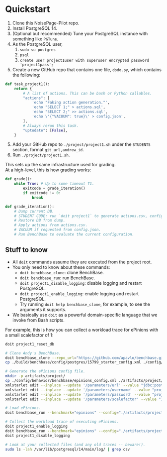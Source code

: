 # Quickstart

1. Clone this NoisePage-Pilot repo.
2. Install PostgreSQL 14.
3. (Optional but recommended) Tune your PostgreSQL instance with something like `PGTune`.
4. As the PostgreSQL user,
   1. `sudo su postgres`
   2. `psql`
   3. `create user project1user with superuser encrypted password 'project1pass';`
5. Create a new GitHub repo that contains one file, `dodo.py`, which contains the following:
```python
def task_project1():
    return {
        # A list of actions. This can be bash or Python callables.
        "actions": [
            'echo "Faking action generation."',
            'echo "SELECT 1;" > actions.sql',
            'echo "SELECT 2;" >> actions.sql',
            'echo \'{"VACUUM": true}\' > config.json',
        ],
        # Always rerun this task.
        "uptodate": [False],
    }
```
5. Add your GitHub repo to `./project/project1.sh` under the `STUDENTS` section, format `git_url,andrew_id`.
6. Run `./project/project1.sh`.

This sets up the same infrastructure used for grading.  
At a high-level, this is how grading works:

```python
def grade():
    while True: # Up to some timeout T1.
        exitcode = grade_iteration()
        if exitcode != 0:
            break

def grade_iteration():
    # Dump current DB.
    # STUDENT CODE: run `doit project1` to generate actions.csv, config.json; up to another timeout T2.
    # Restore DB from dump.
    # Apply actions from actions.csv.
    # VACUUM if requested from config.json.
    # Run BenchBase to evaluate the current configuration.
```

## Stuff to know

- All `doit` commands assume they are executed from the project root.
- You only need to know about these commands:
    - `doit benchbase_clone`: clone BenchBase.
    - `doit benchbase_run`: run BenchBase.
    - `doit project1_disable_logging`: disable logging and restart PostgreSQL.
    - `doit project1_enable_logging`: enable logging and restart PostgreSQL.
    - Try running `doit help benchbase_clone`, for example, to see the arguments it supports.
- We basically use `doit` as a powerful domain-specific language that we invoke from Bash scripts.

For example, this is how you can collect a workload trace for ePinions with a small scalefactor of 1:

```bash
doit project1_reset_db

# Clone Andy's BenchBase.
doit benchbase_clone --repo_url="https://github.com/apavlo/benchbase.git" --branch_name="main"
cp ./build/benchbase/config/postgres/15799_starter_config.xml ./config/behavior/benchbase/epinions_config.xml

# Generate the ePinions config file.
mkdir -p artifacts/project/
cp ./config/behavior/benchbase/epinions_config.xml ./artifacts/project/epinions_config.xml
xmlstarlet edit --inplace --update '/parameters/url' --value "jdbc:postgresql://localhost:5432/project1db?preferQueryMode=extended" ./artifacts/project/epinions_config.xml
xmlstarlet edit --inplace --update '/parameters/username' --value "project1user" ./artifacts/project/epinions_config.xml
xmlstarlet edit --inplace --update '/parameters/password' --value "project1pass" ./artifacts/project/epinions_config.xml
xmlstarlet edit --inplace --update '/parameters/scalefactor' --value "1" ./artifacts/project/epinions_config.xml

# Load ePinions.
doit benchbase_run --benchmark="epinions" --config="./artifacts/project/epinions_config.xml" --args="--create=true --load=true"

# Collect the workload trace of executing ePinions.
doit project1_enable_logging
doit benchbase_run --benchmark="epinions" --config="./artifacts/project/epinions_config.xml" --args="--execute=true"
doit project1_disable_logging

# Look at your collected files (and any old traces -- beware!).
sudo ls -lah /var/lib/postgresql/14/main/log/ | grep csv
```